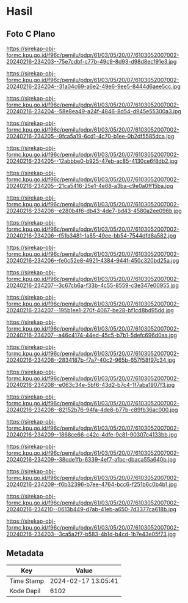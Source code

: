 # Hasil

## Foto C Plano

https://sirekap-obj-formc.kpu.go.id/f96c/pemilu/pdpr/61/03/05/20/07/6103052007002-20240216-234203--75e7cdbf-c77b-49c9-8d93-d98d8ec191e3.jpg

https://sirekap-obj-formc.kpu.go.id/f96c/pemilu/pdpr/61/03/05/20/07/6103052007002-20240216-234204--31a04c69-a6e2-49e6-9ee5-8444d6aee5cc.jpg

https://sirekap-obj-formc.kpu.go.id/f96c/pemilu/pdpr/61/03/05/20/07/6103052007002-20240216-234204--58e8ea49-a24f-4846-8d54-d945e55300a3.jpg

https://sirekap-obj-formc.kpu.go.id/f96c/pemilu/pdpr/61/03/05/20/07/6103052007002-20240216-234205--9fca5a19-6cd1-4c70-b1ee-0b2df5585dca.jpg

https://sirekap-obj-formc.kpu.go.id/f96c/pemilu/pdpr/61/03/05/20/07/6103052007002-20240216-234205--12abbbe0-b925-47eb-ac85-4130ce6f8db2.jpg

https://sirekap-obj-formc.kpu.go.id/f96c/pemilu/pdpr/61/03/05/20/07/6103052007002-20240216-234205--21ca5416-25e1-4e68-a3ba-c9e0a0ff15ba.jpg

https://sirekap-obj-formc.kpu.go.id/f96c/pemilu/pdpr/61/03/05/20/07/6103052007002-20240216-234206--e280b4f6-db43-4de7-bd43-4580a2ee096b.jpg

https://sirekap-obj-formc.kpu.go.id/f96c/pemilu/pdpr/61/03/05/20/07/6103052007002-20240216-234206--f51b3481-1a85-49ee-bb54-7544dfd8a582.jpg

https://sirekap-obj-formc.kpu.go.id/f96c/pemilu/pdpr/61/03/05/20/07/6103052007002-20240216-234206--fe0c52e8-4921-4384-944f-450c320bd25a.jpg

https://sirekap-obj-formc.kpu.go.id/f96c/pemilu/pdpr/61/03/05/20/07/6103052007002-20240216-234207--3c67cb6a-f33b-4c55-8559-c3e347e00955.jpg

https://sirekap-obj-formc.kpu.go.id/f96c/pemilu/pdpr/61/03/05/20/07/6103052007002-20240216-234207--195b1ee1-270f-4067-be28-bf1cd8bd95dd.jpg

https://sirekap-obj-formc.kpu.go.id/f96c/pemilu/pdpr/61/03/05/20/07/6103052007002-20240216-234207--a46c4174-44ed-45c5-b7b1-5defc696d0aa.jpg

https://sirekap-obj-formc.kpu.go.id/f96c/pemilu/pdpr/61/03/05/20/07/6103052007002-20240216-234208--2834187b-f7a7-40c2-965b-657f58f97c34.jpg

https://sirekap-obj-formc.kpu.go.id/f96c/pemilu/pdpr/61/03/05/20/07/6103052007002-20240216-234208--e063c34e-5bf6-43d2-b7c4-1f7aba1907f3.jpg

https://sirekap-obj-formc.kpu.go.id/f96c/pemilu/pdpr/61/03/05/20/07/6103052007002-20240216-234208--82152b76-94fa-4de8-b77b-c89fb36ac000.jpg

https://sirekap-obj-formc.kpu.go.id/f96c/pemilu/pdpr/61/03/05/20/07/6103052007002-20240216-234209--1868ce66-c42c-4dfe-9c81-90307c4133bb.jpg

https://sirekap-obj-formc.kpu.go.id/f96c/pemilu/pdpr/61/03/05/20/07/6103052007002-20240216-234209--38cde1fb-6339-4ef7-a1bc-dbaca55a640b.jpg

https://sirekap-obj-formc.kpu.go.id/f96c/pemilu/pdpr/61/03/05/20/07/6103052007002-20240216-234209--f6b32396-b7ee-4764-bcc6-f251b6c0b4b1.jpg

https://sirekap-obj-formc.kpu.go.id/f96c/pemilu/pdpr/61/03/05/20/07/6103052007002-20240216-234210--0613b449-d7ab-41eb-a650-7d3377ca618b.jpg

https://sirekap-obj-formc.kpu.go.id/f96c/pemilu/pdpr/61/03/05/20/07/6103052007002-20240216-234203--3ca5a2f7-b583-4b1d-b4cd-1b7e43e05f73.jpg


## Metadata

| Key        | Value               |
| ---------- | ------------------- |
| Time Stamp | 2024-02-17 13:05:41 |
| Kode Dapil | 6102                |



